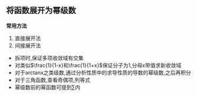 ## 将函数展开为幂级数
**常用方法** 
1. 直接展开法
2. 间接展开法

- 拆项时,保证多项收敛域有交集
- 对类似$\frac{1}{1-x}和\frac{1}{1+x}$保证分子为1,分母x带值求新收敛域
- 对于arctanx之类级数,通过分析性质中的求导性质的导数的幂级数,之后再积分
- 对于三角函数,查看奇偶项,列等式
- 幂级数前的幂函数可提到$\sum$内
